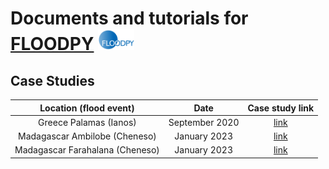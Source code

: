 # Documents and tutorials for [FLOODPY](https://github.com/kleok/FLOODPY) <img src="https://github.com/kleok/FLOODPY-docs/blob/main/Floodpy_logo.png" width="58">

## Case Studies 
| Location (flood event) | Date | Case study link |
|:--------------------:|:-----------------:|:-----------------:|
| Greece Palamas (Ianos) | September 2020 | <a href="https://nbviewer.org/github/kleok/FLOODPY-docs/blob/main/Case_studies/Floodpy_Palamas_Sep_2020.ipynb" target="_blank">link</a> |
| Madagascar Ambilobe (Cheneso) | January 2023 | <a href="https://nbviewer.org/github/kleok/FLOODPY-docs/blob/main/Case_studies/Floodpy_Ambilobe_Jan_2023.ipynb" target="_blank">link</a> |
| Madagascar Farahalana (Cheneso) | January 2023 | <a href="https://nbviewer.org/github/kleok/FLOODPY-docs/blob/main/Case_studies/Floodpy_Farahalana_Jan_2023.ipynb" target="_blank">link</a> |